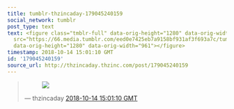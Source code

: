 ```yaml
---
title: tumblr-thzincaday-179045240159
social_network: tumblr
post_type: text
text: <figure class="tmblr-full" data-orig-height="1280" data-orig-width="961"><img
  src="https://66.media.tumblr.com/eed0e7425eb7a9158bf931af3f693a7c/tumblr_pglgdxZz9E1qiatw7_540.jpg"
  data-orig-height="1280" data-orig-width="961"></figure>
timestamp: 2018-10-14 15:01:10 GMT
id: '179045240159'
source_url: http://thzincaday.thzinc.com/post/179045240159
---
```


<blockquote class="tumblr-post"><figure class="tmblr-full" data-orig-height="1280" data-orig-width="961"><img src="https://66.media.tumblr.com/eed0e7425eb7a9158bf931af3f693a7c/tumblr_pglgdxZz9E1qiatw7_540.jpg" data-orig-height="1280" data-orig-width="961"></figure>&mdash; thzincaday <a href="http://thzincaday.thzinc.com/post/179045240159">2018-10-14 15:01:10 GMT</a></blockquote>